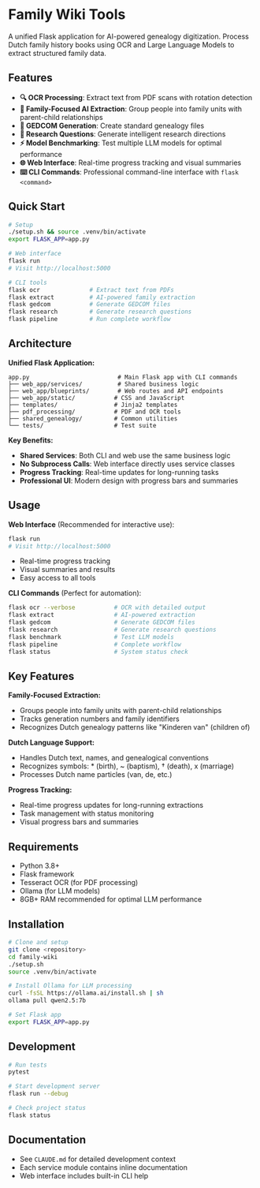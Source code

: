 # Family Wiki Tools

A unified Flask application for AI-powered genealogy digitization. Process Dutch family history books using OCR and Large Language Models to extract structured family data.

## Features

- **🔍 OCR Processing**: Extract text from PDF scans with rotation detection
- **🤖 Family-Focused AI Extraction**: Group people into family units with parent-child relationships  
- **📜 GEDCOM Generation**: Create standard genealogy files
- **🔬 Research Questions**: Generate intelligent research directions
- **⚡ Model Benchmarking**: Test multiple LLM models for optimal performance
- **🌐 Web Interface**: Real-time progress tracking and visual summaries
- **⌨️ CLI Commands**: Professional command-line interface with `flask <command>`

## Quick Start

```bash
# Setup
./setup.sh && source .venv/bin/activate
export FLASK_APP=app.py

# Web interface
flask run
# Visit http://localhost:5000

# CLI tools
flask ocr              # Extract text from PDFs
flask extract          # AI-powered family extraction
flask gedcom           # Generate GEDCOM files
flask research         # Generate research questions
flask pipeline         # Run complete workflow
```

## Architecture

**Unified Flask Application:**
```
app.py                         # Main Flask app with CLI commands
├── web_app/services/          # Shared business logic
├── web_app/blueprints/        # Web routes and API endpoints  
├── web_app/static/           # CSS and JavaScript
├── templates/                # Jinja2 templates
├── pdf_processing/           # PDF and OCR tools
├── shared_genealogy/         # Common utilities
└── tests/                    # Test suite
```

**Key Benefits:**
- **Shared Services**: Both CLI and web use the same business logic
- **No Subprocess Calls**: Web interface directly uses service classes
- **Progress Tracking**: Real-time updates for long-running tasks
- **Professional UI**: Modern design with progress bars and summaries

## Usage

**Web Interface** (Recommended for interactive use):
```bash
flask run
# Visit http://localhost:5000
```
- Real-time progress tracking
- Visual summaries and results
- Easy access to all tools

**CLI Commands** (Perfect for automation):
```bash
flask ocr --verbose           # OCR with detailed output
flask extract                 # AI-powered extraction
flask gedcom                  # Generate GEDCOM files
flask research                # Generate research questions
flask benchmark               # Test LLM models
flask pipeline                # Complete workflow
flask status                  # System status check
```

## Key Features

**Family-Focused Extraction:**
- Groups people into family units with parent-child relationships
- Tracks generation numbers and family identifiers
- Recognizes Dutch genealogy patterns like "Kinderen van" (children of)

**Dutch Language Support:**
- Handles Dutch text, names, and genealogical conventions
- Recognizes symbols: * (birth), ~ (baptism), † (death), x (marriage)
- Processes Dutch name particles (van, de, etc.)

**Progress Tracking:**
- Real-time progress updates for long-running extractions
- Task management with status monitoring
- Visual progress bars and summaries

## Requirements

- Python 3.8+
- Flask framework
- Tesseract OCR (for PDF processing)
- Ollama (for LLM models)
- 8GB+ RAM recommended for optimal LLM performance

## Installation

```bash
# Clone and setup
git clone <repository>
cd family-wiki
./setup.sh
source .venv/bin/activate

# Install Ollama for LLM processing
curl -fsSL https://ollama.ai/install.sh | sh
ollama pull qwen2.5:7b

# Set Flask app
export FLASK_APP=app.py
```

## Development

```bash
# Run tests
pytest

# Start development server
flask run --debug

# Check project status
flask status
```

## Documentation

- See `CLAUDE.md` for detailed development context
- Each service module contains inline documentation
- Web interface includes built-in CLI help